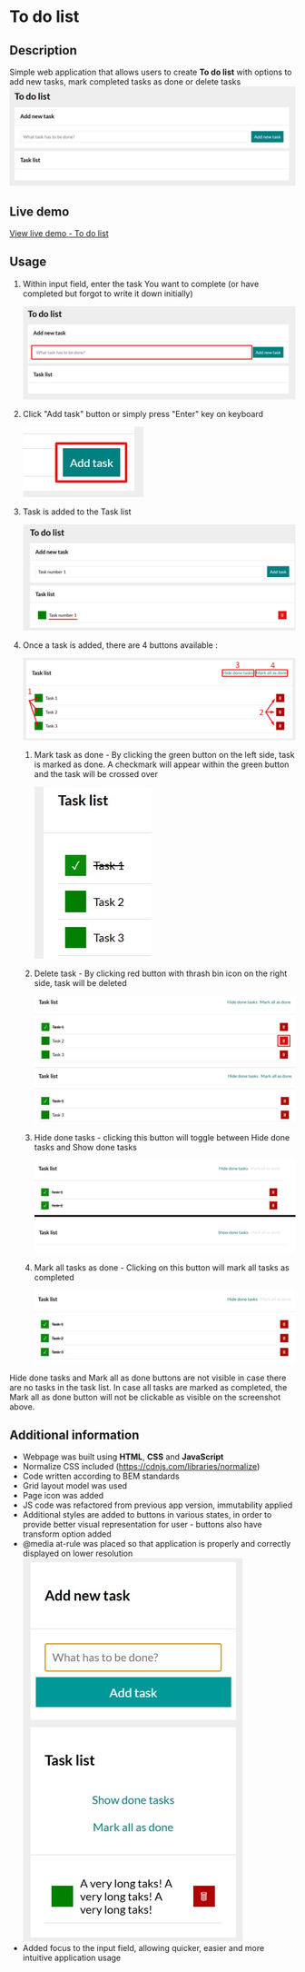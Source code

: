 # To do list

## Description
Simple web application that allows users to create **To do list** with options to add new tasks, mark completed tasks as done or delete tasks
![to do list application preview](images/PagePreview.jpg)

## Live demo

[View live demo - To do list](https://patkolino.github.io/ToDoListRefactored/)

## Usage
1. Within input field, enter the task You want to complete (or have completed but forgot to write it down initially) <div>
![Input field for naming task](images/TaskInput.jpg) </div>

2. Click "Add task" button or simply press "Enter" key on keyboard <div>
![Add task button](images/AddTask.jpg) </div>

3. Task is added to the Task list <div>
![New task added to the Task list](images/NewTaskAdded.jpg) </div>

4. Once a task is added, there are 4 buttons available : <div>
 ![Task options](images/TaskOptions.jpg) </div>

<div style="margin-left: 20px;">
<ol>
<li>

  Mark task as done - By clicking the green button on the left side, task is marked as done. A checkmark will appear within the green button and the task will be crossed over <div>![Completed task](images/CompletedTask.jpg)</div>

 </li>
 <li>

  Delete task - By clicking red button with thrash bin icon on the right side, task will be deleted <div>![Delete task button](images/DeleteTask.jpg) </div> <div>
![List after task is deleted](images/TaskDeleted.jpg)</div>

</li>
<li>

  Hide done tasks - clicking this button will toggle between Hide done tasks and Show done tasks <div>
    ![Toggle Hide/Show done tasks](images/TaskToggleButton.jpg)

</li>
<li>

  Mark all tasks as done - Clicking on this button will mark all tasks as completed <div>
![Mark all tasks as done](images/MarkAllDone.jpg)
</li>

</ol>
</div>

Hide done tasks and Mark all as done buttons are not visible in case there are no tasks in the task list. In case all tasks are marked as completed, the Mark all as done button will not be clickable as visible on the screenshot above.


## Additional information
- Webpage was built using **HTML**, **CSS** and **JavaScript**
- Normalize CSS included (https://cdnjs.com/libraries/normalize) 
- Code written according to BEM standards
- Grid layout model was used
- Page icon was added
- JS code was refactored from previous app version, immutability applied
- Additional styles are added to buttons in various states, in order to provide better visual representation for user - buttons also have transform option added
- @media at-rule was placed so that application is properly and correctly displayed on lower resolution <div>![To do list application - mobile preview](images/MobilePreview.jpg)</div>
- Added focus to the input field, allowing quicker, easier and more intuitive application usage